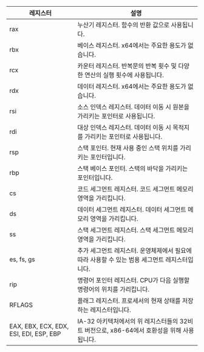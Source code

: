 | 레지스터                               | 설명                                                                                          |
| -------------------------------------- | --------------------------------------------------------------------------------------------- |
| rax                                    | 누산기 레지스터. 함수의 반환 값으로 사용됩니다.                                               |
| rbx                                    | 베이스 레지스터. x64에서는 주요한 용도가 없습니다.                                            |
| rcx                                    | 카운터 레지스터. 반복문의 반복 횟수 및 다양한 연산의 실행 횟수에 사용됩니다.                  |
| rdx                                    | 데이터 레지스터. x64에서는 주요한 용도가 없습니다.                                            |
| rsi                                    | 소스 인덱스 레지스터. 데이터 이동 시 원본을 가리키는 포인터로 사용됩니다.                     |
| rdi                                    | 대상 인덱스 레지스터. 데이터 이동 시 목적지를 가리키는 포인터로 사용됩니다.                   |
| rsp                                    | 스택 포인터. 현재 사용 중인 스택 위치를 가리키는 포인터입니다.                                |
| rbp                                    | 스택 베이스 포인터. 스택의 바닥을 가리키는 포인터입니다.                                      |
| cs                                     | 코드 세그먼트 레지스터. 코드 세그먼트 메모리 영역을 가리킵니다.                               |
| ds                                     | 데이터 세그먼트 레지스터. 데이터 세그먼트 메모리 영역을 가리킵니다.                           |
| ss                                     | 스택 세그먼트 레지스터. 스택 세그먼트 메모리 영역을 가리킵니다.                               |
| es, fs, gs                             | 추가 세그먼트 레지스터. 운영체제에서 필요에 따라 사용할 수 있는 범용 세그먼트 레지스터입니다. |
| rip                                    | 명령어 포인터 레지스터. CPU가 다음 실행할 명령어의 위치를 가리킵니다.                         |
| RFLAGS                                 | 플래그 레지스터. 프로세서의 현재 상태를 저장하는 레지스터입니다.                              |
| EAX, EBX, ECX, EDX, ESI, EDI, ESP, EBP | IA-32 아키텍처에서의 위 레지스터들의 32비트 버전으로, x86-64에서 호환성을 위해 사용됩니다.    |
